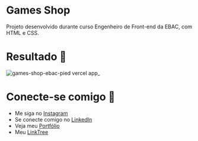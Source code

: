 # Games Shop
Projeto desenvolvido durante curso Engenheiro de Front-end da EBAC, com HTML e CSS.

# Resultado 📌
![games-shop-ebac-pied vercel app_](https://github.com/Brenda-A-S/Loja-Smartphones-HTML-CSS/assets/69852246/1ba27d66-d54f-457b-8c8c-d1a2d38f5d99)

# Conecte-se comigo 🔗

* Me siga no [Instagram](https://www.instagram.com/brenda_a_s_dev/)
* Se conecte comigo no [LinkedIn](https://www.linkedin.com/in/brenda-antunes-silva/)
* Veja meu [Portfólio](https://portfolio-brenda-a-s.web.app/)
* Meu [LinkTree](https://linktr.ee/brenda_a_s_dev)
